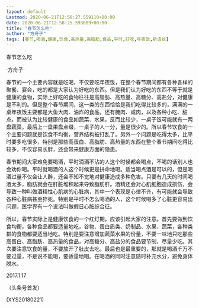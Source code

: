 ```yaml
---
layout: default
Lastmod: 2020-06-21T12:58:27.559110+00:00
date: 2020-06-21T12:58:25.593689+00:00
title: "春节怎么吃"
author: "方舟子"
tags: [春节,喝酒,健康,饮食,高热量,高脂肪,食品,平时,好吃,年夜饭,新语丝]
---
```


春节怎么吃

·方舟子·

春节的一个主要内容就是吃喝，不仅要吃年夜饭，在整个春节期间都有各种各样的聚餐、宴会，吃的都是大家认为好吃的东西。但是我们认为好吃的东西不等于就是健康的食物，实际上好吃的食物往往是高脂肪、高热量、高糖分、高盐分，对健康是不利的。但是整个春节期间，这一类的东西恰恰是我们吃得比较多的，满满的一桌年夜饭主要都是大鱼大肉、油炸的食品，还有腌肉、咸肉，以及各种小吃、甜点。而被认为比较健康的食品如蔬菜、水果，反而比较少，一桌子饭可能就有一两盘蔬菜，最后上一盘果盘点缀，一桌子的人一分，量是很少的。所以春节饮食的一个主要问题就是饮食不均衡，营养结构被打乱了。另外一个问题是吃得太多，比平时要多吃很多，特别是那些高蛋白、高脂肪、高热量的东西在整个春节期间吃得比较多，不仅容易长胖，还会带来健康方面的隐患。

春节期间大家难免要喝酒，平时滴酒不沾的人这个时候都会喝点，不喝的话别人也会劝你喝。平时就喝酒的人这个时候更是拼命地喝。适当喝点酒是可以的，但是喝酒过量不仅会让人醉，还会不知不觉地对健康造成多种危害。只要有几天的时间喝酒太多，脂肪就会在肝脏堆积起来导致脂肪肝。酒精还会对心肌细胞造成损伤，会导致一种叫做酒精性心肌病的心脏病，其中一个表现是心律不齐，有可能就会导致各种心脏病甚至猝死。特别是平时不怎么喝酒的人，这个时候喝多了心脏更容易出问题，医学界有一个说法叫做假日心脏综合征。

所以，春节实际上是健康饮食的一个红灯期，应该引起大家的注意。首先要做到饮食均衡，各种食品都要适量地吃，谷物、蛋白质类、奶制品、水果、蔬菜，各种类群的食物都要适当地吃。特别是要注意增加蔬菜水果的份量，不要一味地只吃那些高蛋白、高脂肪、高热量的食品，对高糖分、高盐分的食品要节制，尽量少吃。其次要注意饮食的量，不要放开了肚皮去吃。最后也是最重要的，那就是喝酒千万不要过量，不是说不能喝，要适量地喝。在喝酒的同时注意随时补充水分，避免身体脱水。

2017.1.17

（头条号首发）

(XYS20180221)


